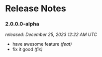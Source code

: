 # Release Notes

### 2.0.0.0-alpha  
*released: December 25, 2023 12:22 AM UTC*
- have awesome feature *(feat)*
- fix it good *(fix)*
